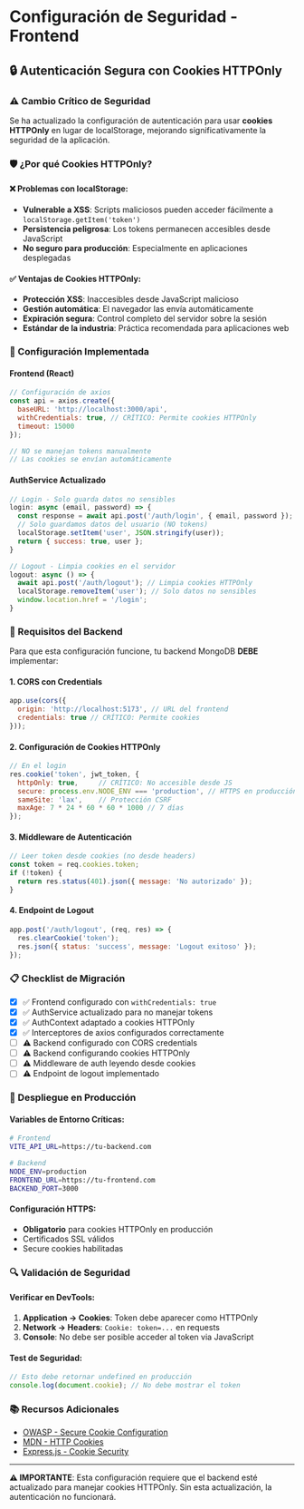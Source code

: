 # Configuración de Seguridad - Frontend

## 🔒 Autenticación Segura con Cookies HTTPOnly

### ⚠️ Cambio Crítico de Seguridad

Se ha actualizado la configuración de autenticación para usar **cookies HTTPOnly** en lugar de localStorage, mejorando significativamente la seguridad de la aplicación.

### 🛡️ ¿Por qué Cookies HTTPOnly?

#### ❌ Problemas con localStorage:
- **Vulnerable a XSS**: Scripts maliciosos pueden acceder fácilmente a `localStorage.getItem('token')`
- **Persistencia peligrosa**: Los tokens permanecen accesibles desde JavaScript
- **No seguro para producción**: Especialmente en aplicaciones desplegadas

#### ✅ Ventajas de Cookies HTTPOnly:
- **Protección XSS**: Inaccesibles desde JavaScript malicioso
- **Gestión automática**: El navegador las envía automáticamente
- **Expiración segura**: Control completo del servidor sobre la sesión
- **Estándar de la industria**: Práctica recomendada para aplicaciones web

### 🔧 Configuración Implementada

#### Frontend (React)
```javascript
// Configuración de axios
const api = axios.create({
  baseURL: 'http://localhost:3000/api',
  withCredentials: true, // CRÍTICO: Permite cookies HTTPOnly
  timeout: 15000
});

// NO se manejan tokens manualmente
// Las cookies se envían automáticamente
```

#### AuthService Actualizado
```javascript
// Login - Solo guarda datos no sensibles
login: async (email, password) => {
  const response = await api.post('/auth/login', { email, password });
  // Solo guardamos datos del usuario (NO tokens)
  localStorage.setItem('user', JSON.stringify(user));
  return { success: true, user };
}

// Logout - Limpia cookies en el servidor
logout: async () => {
  await api.post('/auth/logout'); // Limpia cookies HTTPOnly
  localStorage.removeItem('user'); // Solo datos no sensibles
  window.location.href = '/login';
}
```

### 🔴 Requisitos del Backend

Para que esta configuración funcione, tu backend MongoDB **DEBE** implementar:

#### 1. CORS con Credentials
```javascript
app.use(cors({
  origin: 'http://localhost:5173', // URL del frontend
  credentials: true // CRÍTICO: Permite cookies
}));
```

#### 2. Configuración de Cookies HTTPOnly
```javascript
// En el login
res.cookie('token', jwt_token, {
  httpOnly: true,     // CRÍTICO: No accesible desde JS
  secure: process.env.NODE_ENV === 'production', // HTTPS en producción
  sameSite: 'lax',    // Protección CSRF
  maxAge: 7 * 24 * 60 * 60 * 1000 // 7 días
});
```

#### 3. Middleware de Autenticación
```javascript
// Leer token desde cookies (no desde headers)
const token = req.cookies.token;
if (!token) {
  return res.status(401).json({ message: 'No autorizado' });
}
```

#### 4. Endpoint de Logout
```javascript
app.post('/auth/logout', (req, res) => {
  res.clearCookie('token');
  res.json({ status: 'success', message: 'Logout exitoso' });
});
```

### 📋 Checklist de Migración

- [x] ✅ Frontend configurado con `withCredentials: true`
- [x] ✅ AuthService actualizado para no manejar tokens
- [x] ✅ AuthContext adaptado a cookies HTTPOnly
- [x] ✅ Interceptores de axios configurados correctamente
- [ ] ⚠️ Backend configurado con CORS credentials
- [ ] ⚠️ Backend configurando cookies HTTPOnly
- [ ] ⚠️ Middleware de auth leyendo desde cookies
- [ ] ⚠️ Endpoint de logout implementado

### 🚀 Despliegue en Producción

#### Variables de Entorno Críticas:
```bash
# Frontend
VITE_API_URL=https://tu-backend.com

# Backend  
NODE_ENV=production
FRONTEND_URL=https://tu-frontend.com
BACKEND_PORT=3000
```

#### Configuración HTTPS:
- **Obligatorio** para cookies HTTPOnly en producción
- Certificados SSL válidos
- Secure cookies habilitadas

### 🔍 Validación de Seguridad

#### Verificar en DevTools:
1. **Application → Cookies**: Token debe aparecer como HTTPOnly
2. **Network → Headers**: `Cookie: token=...` en requests
3. **Console**: No debe ser posible acceder al token via JavaScript

#### Test de Seguridad:
```javascript
// Esto debe retornar undefined en producción
console.log(document.cookie); // No debe mostrar el token
```

### 📚 Recursos Adicionales

- [OWASP - Secure Cookie Configuration](https://owasp.org/www-community/controls/SecureCookieAttribute)
- [MDN - HTTP Cookies](https://developer.mozilla.org/en-US/docs/Web/HTTP/Cookies)
- [Express.js - Cookie Security](https://expressjs.com/en/advanced/best-practice-security.html)

---

**⚠️ IMPORTANTE**: Esta configuración requiere que el backend esté actualizado para manejar cookies HTTPOnly. Sin esta actualización, la autenticación no funcionará.
